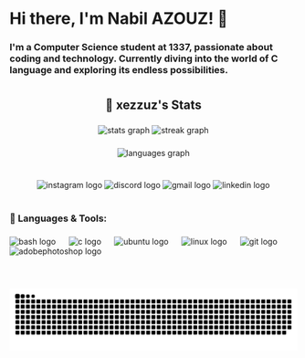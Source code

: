 <h1 align="left">Hi there, I'm Nabil AZOUZ! 👋</h1>

###

<h3 align="left">I'm a Computer Science student at 1337, passionate about coding and technology. Currently diving into the world of C language and exploring its endless possibilities.</h3>

###

<h1 align="left"></h1>

###

<h2 align="center">🚀   xezzuz's Stats</h2>

###

<div align="center">
  <img src="https://github-readme-stats.vercel.app/api?username=xezzuz&hide_title=false&hide_rank=false&show_icons=true&include_all_commits=true&count_private=true&disable_animations=false&theme=dracula&locale=en&hide_border=false&order=1&custom_title=xezzuz's%20GitHub%20Stats" height="150" alt="stats graph"  />
  <img src="https://streak-stats.demolab.com?user=xezzuz&locale=en&mode=daily&theme=dracula&hide_border=false&border_radius=5&order=3" height="150" alt="streak graph"  />
</div>

###

<div align="center">
  <img src="https://github-readme-stats.vercel.app/api/top-langs?username=xezzuz&locale=en&hide_title=false&layout=compact&card_width=320&langs_count=5&theme=dracula&hide_border=false&order=2" height="150" alt="languages graph"  />
</div>

###

<h1 align="left"></h1>

###

<div align="center">
  <img src="https://raw.githubusercontent.com/maurodesouza/profile-readme-generator/master/src/assets/icons/social/instagram/default.svg" width="80" height="50" alt="instagram logo"  />
  <img src="https://raw.githubusercontent.com/maurodesouza/profile-readme-generator/master/src/assets/icons/social/discord/default.svg" width="80" height="50" alt="discord logo"  />
  <img src="https://raw.githubusercontent.com/maurodesouza/profile-readme-generator/master/src/assets/icons/social/gmail/default.svg" width="80" height="50" alt="gmail logo"  />
  <img src="https://raw.githubusercontent.com/maurodesouza/profile-readme-generator/master/src/assets/icons/social/linkedin/default.svg" width="80" height="50" alt="linkedin logo"  />
</div>

###

<h1 align="left"></h1>

###

<h3 align="left">🔧 Languages & Tools:</h3>

###

<div align="left">
  <img src="https://cdn.simpleicons.org/gnubash/4EAA25" height="40" alt="bash logo"  />
  <img width="15" />
  <img src="https://skillicons.dev/icons?i=c" height="40" alt="c logo"  />
  <img width="15" />
  <img src="https://cdn.jsdelivr.net/gh/devicons/devicon/icons/ubuntu/ubuntu-plain.svg" height="40" alt="ubuntu logo"  />
  <img width="15" />
  <img src="https://skillicons.dev/icons?i=linux" height="40" alt="linux logo"  />
  <img width="15" />
  <img src="https://cdn.jsdelivr.net/gh/devicons/devicon/icons/git/git-original.svg" height="40" alt="git logo"  />
  <img width="15" />
  <img src="https://skillicons.dev/icons?i=ps" height="40" alt="adobephotoshop logo"  />
</div>

###

<h1 align="left"></h1>

###

<br clear="both">

<img src="https://raw.githubusercontent.com/xezzuz/xezzuz/output/snake.svg" alt="Snake animation" />

###
